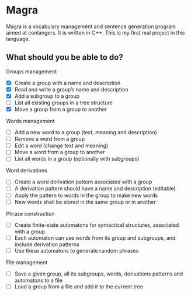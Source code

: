 # Magra

Magra is a vocabulary management and sentence generation program aimed at conlangers.
It is written in C++. This is my first real project in this language.

## What should you be able to do?

Groups management
- [x] Create a group with a name and description
- [x] Read and write a group’s name and description
- [x] Add a subgroup to a group
- [ ] List all existing groups in a tree structure
- [x] Move a group from a group to another

Words management
- [ ] Add a new word to a group (text, meaning and description)
- [ ] Remove a word from a group
- [ ] Edit a word (change text and meaning)
- [ ] Move a word from a group to another
- [ ] List all words in a group (optionally with subgroups)

Word derivations
- [ ] Create a word derivation pattern associated with a group
- [ ] A derivation pattern should have a name and description (editable)
- [ ] Apply the pattern to words in the group to make new words
- [ ] New words shall be stored in the same group or in another

Phrase construction
- [ ] Create finite-state automatons for syntactical structures, associated with a group
- [ ] Each automaton can use words from its group and subgroups, and include derivation patterns
- [ ] Use these automatons to generate random phrases

File management
- [ ] Save a given group, all its subgroups, words, derivations patterns and automatons to a file
- [ ] Load a group from a file and add it to the current tree
